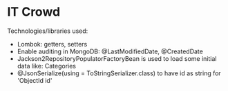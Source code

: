 # IT Crowd

Technologies/libraries used:

 * Lombok: getters, setters
 * Enable auditing in MongoDB: @LastModifiedDate, @CreatedDate
 * Jackson2RepositoryPopulatorFactoryBean is used to load some initial data like: Categories
 * @JsonSerialize(using = ToStringSerializer.class) to have id as string for 'ObjectId id'